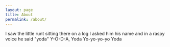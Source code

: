 ```yaml
---
layout: page
title: About
permalink: /about/
---
```


I saw the little runt sitting there on a log
I asked him his name and in a raspy voice he said "yoda"
Y-O-D-A, Yoda
Yo-yo-yo-yo Yoda
